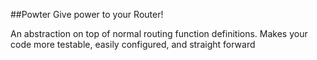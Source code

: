##Powter
Give power to your Router!

An abstraction on top of normal routing function definitions.
Makes your code more testable, easily configured, and straight forward
